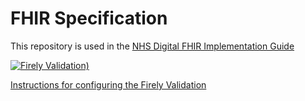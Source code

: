 # FHIR Specification

This repository is used in the [NHS Digital FHIR Implementation Guide](https://simplifier.net/guide/NHSDigital/Home) 

 [![Firely Validation)](https://github.com/NHSDigital/NHSDigital-FHIR-ImplementationGuide/actions/workflows/main.yml/badge.svg)](https://github.com/NHSDigital/NHSDigital-FHIR-ImplementationGuide/actions/workflows/main.yml)

 [Instructions for configuring the Firely Validation](https://github.com/FirelyTeam/firely-terminal-pipeline)

